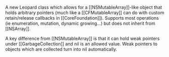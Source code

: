 A new Leopard class which allows for a [[NSMutableArray]]-like object that holds arbitrary pointers (much like a [[CFMutableArray]] can do with custom retain/release callbacks in [[CoreFoundation]]). Supports most operations (ie enumeration, mutation, dynamic growing...) but does not inherit from [[NSArray]].

A key difference from [[NSMutableArray]] is that it can hold weak pointers under [[GarbageCollection]] and nil is an allowed value. Weak pointers to objects which are collected turn into nil automatically.